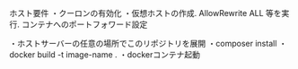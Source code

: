 ホスト要件
・クーロンの有効化
・仮想ホストの作成. AllowRewrite ALL 等を実行. コンテナへのポートフォワード設定

・ホストサーバーの任意の場所でこのリポジトリを展開
・composer install
・docker build -t image-name . 
・dockerコンテナ起動
